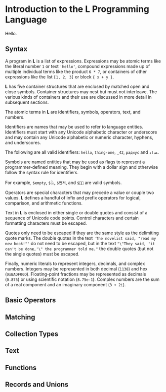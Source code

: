 # Introduction to the L Programming Language

Hello.

## Syntax

A program in __L__ is a list of expressions.
Expressions may be atomic terms like the literal number `1` or text `'hello'`,
compound expressions made up of multiple individual terms like the product `6 * 7`,
or containers of other expressions like the list `[1, 2, 3]` or block `{ x + y }`.

__L__ has five container structures that are enclosed by matched open and close symbols.
Container structures may nest but must not interleave.
The various kinds of containers and their use are discussed in more detail in subsequent sections.

The atomic terms in __L__ are identifiers, symbols, operators, text, and numbers.

Identifiers are names that may be used to refer to language entities.
Identifiers must start with any Unicode alphabetic character or underscore
and may contain any Unicode alphabetic or numeric character,
hyphens, and underscores.

The following are all valid identifiers: `hello`, `thing-one`, `_42`, `радиус` and `عداد`.

Symbols are named entities that may be used as flags to represent a programmer-defined meaning.
They begin with a dollar sign and otherwise follow the syntax rule for identifiers.

For example, `$empty`, `$𓄿`, `$먼저`, and `$🐶🐮` are valid symbols.

Operators are special characters that may precede a value or couple two values.
__L__ defines a handful of infix and prefix operators for logical, comparison, and arithmetic functions. 

Text in __L__ is enclosed in either single or double quotes and consist of a sequence of Unicode code points.
Control characters and certain formatting characters must be escaped.

Quotes only need to be escaped if they are the same style as the delimiting quote marks.
The double quotes in the text `'The novelist said, "read my new book!"'` do not need to be escaped,
but in the text `"\"They said, 'it can't be done,'\" the programmer told me."`
the double quotes (but not the single quotes) must be escaped.

Finally, numeric literals to represent integers, decimals, and complex numbers.
Integers may be represented in both decimal (`1138`) and hex (`0xBADF00D`).
Floating-point fractions may be represented as decimals (`0.875`) or using scientific notation (`8.75e-1`).
Complex numbers are the sum of a real component and an imaginary component (`3 + 2i`).

## Basic Operators

## Matching

## Collection Types

## Text

## Functions

## Records and Unions

